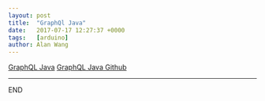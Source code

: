 ```yaml
---
layout: post
title:  "GraphQl Java"
date:   2017-07-17 12:27:37 +0000
tags:   [arduino]
author: Alan Wang
---
```

[GraphQL Java](http://graphql-java.readthedocs.io/en/stable/schema.html)
[GraphQL Java Github](https://github.com/graphql-java/graphql-java)

---
END
